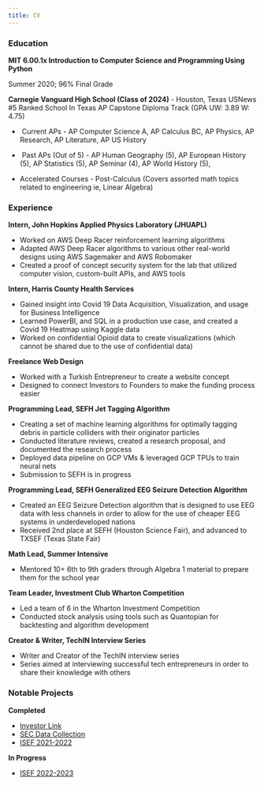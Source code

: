 ```yaml
---
title: CV
---
```


### Education

**MIT 6.00.1x Introduction to Computer Science and Programming Using Python**

Summer 2020; 96% Final Grade

**Carnegie Vanguard High School (Class of 2024)** - Houston, Texas USNews #5 Ranked School In Texas AP Capstone Diploma Track (GPA UW: 3.89 W: 4.75)

-    Current APs - AP Computer Science A, AP Calculus BC, AP Physics, AP Research, AP Literature, AP US History
    
-    Past APs (Out of 5) - AP Human Geography (5), AP European History (5), AP Statistics (5), AP Seminar (4), AP World History (5),
    
-   Accelerated Courses - Post-Calculus (Covers assorted math topics related to engineering ie, Linear Algebra)

### Experience

**Intern, John Hopkins Applied Physics Laboratory (JHUAPL)**
- Worked on AWS Deep Racer reinforcement learning algorithms
- Adapted AWS Deep Racer algorithms to various other real-world designs using AWS Sagemaker and AWS Robomaker
- Created a proof of concept security system for the lab that utilized computer vision, custom-built APIs, and AWS tools
    
**Intern, Harris County Health Services**
- Gained insight into Covid 19 Data Acquisition, Visualization, and usage for Business Intelligence
- Learned PowerBI, and SQL in a production use case, and created a Covid 19 Heatmap using Kaggle data
- Worked on confidential Opioid data to create visualizations (which cannot be shared due to the use of confidential data)

**Freelance Web Design**
- Worked with a Turkish Entrepreneur to create a website concept
- Designed to connect Investors to Founders to make the funding process easier

**Programming Lead, SEFH Jet Tagging Algorithm**
- Creating a set of machine learning algorithms for optimally tagging debris in particle colliders with their originator particles
- Conducted literature reviews, created a research proposal, and documented the research process
- Deployed data pipeline on GCP VMs & leveraged GCP TPUs to train neural nets
- Submission to SEFH is in progress  

**Programming Lead, SEFH Generalized EEG Seizure Detection Algorithm**
- Created an EEG Seizure Detection algorithm that is designed to use EEG data with less channels in order to allow for the use of cheaper EEG systems in underdeveloped nations 
- Received 2nd place at SEFH (Houston Science Fair), and advanced to TXSEF (Texas State Fair) 

**Math Lead, Summer Intensive**
- Mentored 10+ 6th to 9th graders through Algebra 1 material to prepare them for the school year 

**Team Leader, Investment Club Wharton Competition**
- Led a team of 6 in the Wharton Investment Competition
- Conducted stock analysis using tools such as Quantopian for backtesting and algorithm development
    
**Creator & Writer, TechIN Interview Series**    
- Writer and Creator of the TechIN interview series
- Series aimed at interviewing successful tech entrepreneurs in order to share their knowledge with others

### Notable Projects
**Completed**
- [Investor Link](cv/projects/Investor_Link.md)
- [SEC Data Collection](cv/projects/SEC_Data_Collection.md)
- [ISEF 2021-2022](cv/projects/ISEF_2021-2022.md)

**In Progress**
- [ISEF 2022-2023](cv/projects/ISEF_2022-2023.md)